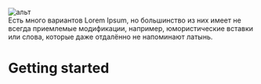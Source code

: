 ![альт](https://sun1-89.userapi.com/16zjk-BJSpqHNvmc4tEYg-RsD-bvRJThUa6KGA/UuXWIPRu3w4.jpg "описание при наведении")  
Есть много вариантов Lorem Ipsum, но большинство из них имеет не всегда приемлемые модификации, например, юмористические вставки или слова, которые даже отдалённо не напоминают латынь.

# Getting started
